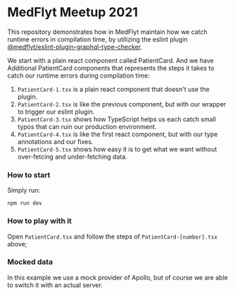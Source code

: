 # MedFlyt Meetup 2021

This repository demonstrates how in MedFlyt maintain how we catch runtime errors in compilation time, by utilizing the eslint plugin [@medflyt/eslint-plugin-graphql-type-checker](https://www.npmjs.com/package/@medflyt/eslint-plugin-graphql-type-checker).

We start with a plain react component called PatientCard. And we have Additional PatientCard components that represents the steps it takes to catch our runtime errors during compilation time:

1. `PatientCard-1.tsx` is a plain react component that doesn't use the plugin.
2. `PatientCard-2.tsx` is like the previous component, but with our wrapper to trigger our eslint plugin.
3. `PatientCard-3.tsx` shows how TypeScript helps us each catch small typos that can ruin our production environment.
4. `PatientCard-4.tsx` is like the first react component, but with our type annotations and our fixes.
4. `PatientCard-5.tsx` shows how easy it is to get what we want without over-fetcing and under-fetching data.

### How to start
Simply run:

```
npm run dev
```

### How to play with it
Open `PatientCard.tsx` and follow the steps of `PatientCard-[number].tsx` above;


### Mocked data
In this example we use a mock provider of Apollo, but of course we are able to switch it with an actual server.